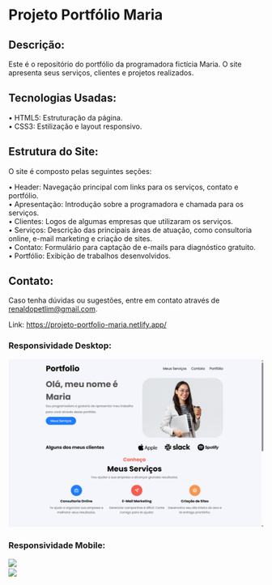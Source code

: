 # Projeto Portfólio Maria

## Descrição:
Este é o repositório do portfólio da programadora fictícia Maria. O site apresenta seus serviços, clientes e projetos realizados.

## Tecnologias Usadas:
• HTML5: Estruturação da página. <br>
• CSS3: Estilização e layout responsivo. <br>

## Estrutura do Site:
O site é composto pelas seguintes seções:

• Header: Navegação principal com links para os serviços, contato e portfólio. <br>
• Apresentação: Introdução sobre a programadora e chamada para os serviços. <br>
• Clientes: Logos de algumas empresas que utilizaram os serviços. <br>
• Serviços: Descrição das principais áreas de atuação, como consultoria online, e-mail marketing e criação de sites. <br>
• Contato: Formulário para captação de e-mails para diagnóstico gratuito. <br>
• Portfólio: Exibição de trabalhos desenvolvidos.

## Contato:
Caso tenha dúvidas ou sugestões, entre em contato através de renaldopetlim@gmail.com.

Link: https://projeto-portfolio-maria.netlify.app/

### Responsividade Desktop:
<img src="/readme/responsividade-desktop.png" width="720px">

### Responsividade Mobile:
<img src="/readme/responsividade-mobile-1.png" width="480px"><br>
<img src="/readme/responsividade-mobile-2.png" width="480px">
